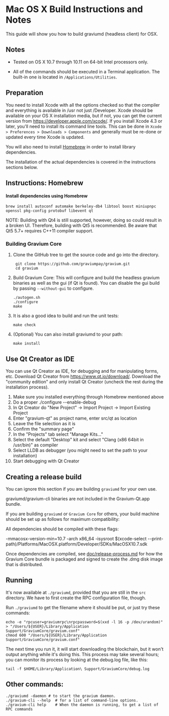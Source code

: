 Mac OS X Build Instructions and Notes
====================================
This guide will show you how to build graviumd (headless client) for OSX.

Notes
-----

* Tested on OS X 10.7 through 10.11 on 64-bit Intel processors only.

* All of the commands should be executed in a Terminal application. The
built-in one is located in `/Applications/Utilities`.

Preparation
-----------

You need to install Xcode with all the options checked so that the compiler
and everything is available in /usr not just /Developer. Xcode should be
available on your OS X installation media, but if not, you can get the
current version from https://developer.apple.com/xcode/. If you install
Xcode 4.3 or later, you'll need to install its command line tools. This can
be done in `Xcode > Preferences > Downloads > Components` and generally must
be re-done or updated every time Xcode is updated.

You will also need to install [Homebrew](http://brew.sh) in order to install library
dependencies.

The installation of the actual dependencies is covered in the instructions
sections below.

Instructions: Homebrew
----------------------

#### Install dependencies using Homebrew

    brew install autoconf automake berkeley-db4 libtool boost miniupnpc openssl pkg-config protobuf libevent qt

NOTE: Building with Qt4 is still supported, however, doing so could result in a broken UI. Therefore, building with Qt5 is recommended. Be aware that Qt5 5.7+ requires C++11 compiler support.

### Building Gravium Core

1. Clone the GitHub tree to get the source code and go into the directory.

        git clone https://github.com/graviumpay/gravium.git
        cd gravium

2.  Build Gravium Core:
    This will configure and build the headless gravium binaries as well as the gui (if Qt is found).
    You can disable the gui build by passing `--without-gui` to configure.

        ./autogen.sh
        ./configure
        make

3.  It is also a good idea to build and run the unit tests:

        make check

4.  (Optional) You can also install graviumd to your path:

        make install

Use Qt Creator as IDE
------------------------
You can use Qt Creator as IDE, for debugging and for manipulating forms, etc.
Download Qt Creator from https://www.qt.io/download/. Download the "community edition" and only install Qt Creator (uncheck the rest during the installation process).

1. Make sure you installed everything through Homebrew mentioned above
2. Do a proper ./configure --enable-debug
3. In Qt Creator do "New Project" -> Import Project -> Import Existing Project
4. Enter "gravium-qt" as project name, enter src/qt as location
5. Leave the file selection as it is
6. Confirm the "summary page"
7. In the "Projects" tab select "Manage Kits..."
8. Select the default "Desktop" kit and select "Clang (x86 64bit in /usr/bin)" as compiler
9. Select LLDB as debugger (you might need to set the path to your installation)
10. Start debugging with Qt Creator

Creating a release build
------------------------
You can ignore this section if you are building `graviumd` for your own use.

graviumd/gravium-cli binaries are not included in the Gravium-Qt.app bundle.

If you are building `graviumd` or `Gravium Core` for others, your build machine should be set up
as follows for maximum compatibility:

All dependencies should be compiled with these flags:

 -mmacosx-version-min=10.7
 -arch x86_64
 -isysroot $(xcode-select --print-path)/Platforms/MacOSX.platform/Developer/SDKs/MacOSX10.7.sdk

Once dependencies are compiled, see [doc/release-process.md](release-process.md) for how the Gravium Core
bundle is packaged and signed to create the .dmg disk image that is distributed.

Running
-------

It's now available at `./graviumd`, provided that you are still in the `src`
directory. We have to first create the RPC configuration file, though.

Run `./graviumd` to get the filename where it should be put, or just try these
commands:

    echo -e "rpcuser=graviumrpc\nrpcpassword=$(xxd -l 16 -p /dev/urandom)" > "/Users/${USER}/Library/Application Support/GraviumCore/gravium.conf"
    chmod 600 "/Users/${USER}/Library/Application Support/GraviumCore/gravium.conf"

The next time you run it, it will start downloading the blockchain, but it won't
output anything while it's doing this. This process may take several hours;
you can monitor its process by looking at the debug.log file, like this:

    tail -f $HOME/Library/Application\ Support/GraviumCore/debug.log

Other commands:
-------

    ./graviumd -daemon # to start the gravium daemon.
    ./gravium-cli --help  # for a list of command-line options.
    ./gravium-cli help    # When the daemon is running, to get a list of RPC commands
